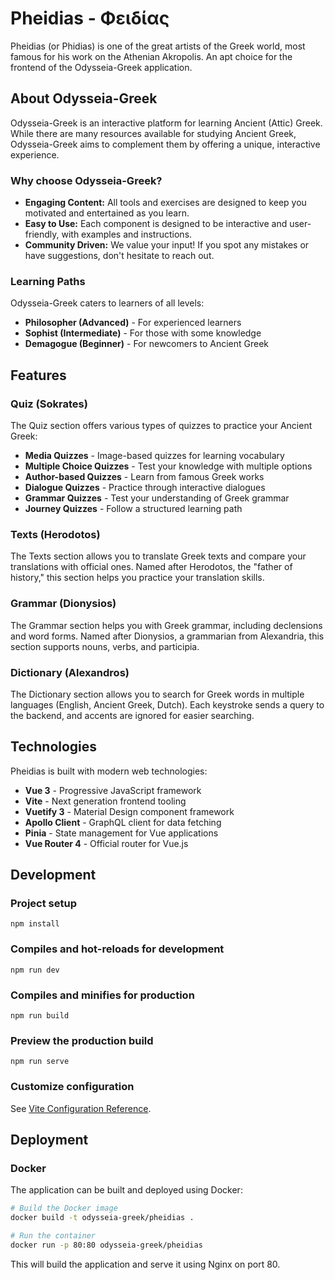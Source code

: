 # Pheidias - Φειδίας

Pheidias (or Phidias) is one of the great artists of the Greek world, most famous for his work on the Athenian Akropolis. An apt choice for the frontend of the Odysseia-Greek application.

## About Odysseia-Greek

Odysseia-Greek is an interactive platform for learning Ancient (Attic) Greek. While there are many resources available for studying Ancient Greek, Odysseia-Greek aims to complement them by offering a unique, interactive experience.

### Why choose Odysseia-Greek?

- **Engaging Content:** All tools and exercises are designed to keep you motivated and entertained as you learn.
- **Easy to Use:** Each component is designed to be interactive and user-friendly, with examples and instructions.
- **Community Driven:** We value your input! If you spot any mistakes or have suggestions, don't hesitate to reach out.

### Learning Paths

Odysseia-Greek caters to learners of all levels:

- **Philosopher (Advanced)** - For experienced learners
- **Sophist (Intermediate)** - For those with some knowledge
- **Demagogue (Beginner)** - For newcomers to Ancient Greek

## Features

### Quiz (Sokrates)

The Quiz section offers various types of quizzes to practice your Ancient Greek:

- **Media Quizzes** - Image-based quizzes for learning vocabulary
- **Multiple Choice Quizzes** - Test your knowledge with multiple options
- **Author-based Quizzes** - Learn from famous Greek works
- **Dialogue Quizzes** - Practice through interactive dialogues
- **Grammar Quizzes** - Test your understanding of Greek grammar
- **Journey Quizzes** - Follow a structured learning path

### Texts (Herodotos)

The Texts section allows you to translate Greek texts and compare your translations with official ones. Named after Herodotos, the "father of history," this section helps you practice your translation skills.

### Grammar (Dionysios)

The Grammar section helps you with Greek grammar, including declensions and word forms. Named after Dionysios, a grammarian from Alexandria, this section supports nouns, verbs, and participia.

### Dictionary (Alexandros)

The Dictionary section allows you to search for Greek words in multiple languages (English, Ancient Greek, Dutch). Each keystroke sends a query to the backend, and accents are ignored for easier searching.

## Technologies

Pheidias is built with modern web technologies:

- **Vue 3** - Progressive JavaScript framework
- **Vite** - Next generation frontend tooling
- **Vuetify 3** - Material Design component framework
- **Apollo Client** - GraphQL client for data fetching
- **Pinia** - State management for Vue applications
- **Vue Router 4** - Official router for Vue.js

## Development

### Project setup
```
npm install
```

### Compiles and hot-reloads for development
```
npm run dev
```

### Compiles and minifies for production
```
npm run build
```

### Preview the production build
```
npm run serve
```

### Customize configuration
See [Vite Configuration Reference](https://vitejs.dev/config/).

## Deployment

### Docker

The application can be built and deployed using Docker:

```bash
# Build the Docker image
docker build -t odysseia-greek/pheidias .

# Run the container
docker run -p 80:80 odysseia-greek/pheidias
```

This will build the application and serve it using Nginx on port 80.
